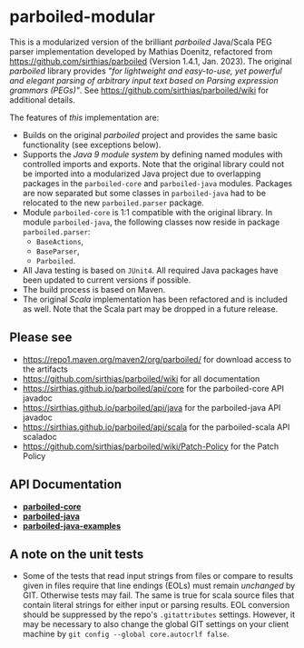 # parboiled-modular

This is a modularized version of the brilliant _parboiled_ Java/Scala PEG parser implementation
developed by Mathias Doenitz, refactored from https://github.com/sirthias/parboiled (Version 1.4.1, Jan. 2023).
The original *parboiled* library provides *"for lightweight and easy-to-use, yet powerful and elegant parsing of
arbitrary input text based on Parsing expression grammars (PEGs)"*. See <https://github.com/sirthias/parboiled/wiki>
for additional details.

The features of _this_ implementation are:

* Builds on the original *parboiled* project and provides the same basic functionality (see exceptions below).
* Supports the *Java 9 module system* by defining named modules with controlled imports and exports. 
  Note that the original library could not be imported into a modularized Java project due to overlapping packages
  in the ``parboiled-core`` and ``parboiled-java`` modules. Packages are now separated but
  some classes in ``parboiled-java`` had to be relocated to the new ``parboiled.parser`` package.
* Module ``parboiled-core`` is 1:1 compatible with the original library.
  In module ``parboiled-java``, the following classes now reside in package ``parboiled.parser``:
  * ``BaseActions``, 
  * ``BaseParser``,
  * ``Parboiled``.
* All Java testing is based on ``JUnit4``. All required Java packages have been updated to current versions if possible.
* The build process is based on Maven.
* The original *Scala* implementation has been refactored and is included as well. Note that the Scala part
  may be dropped in a future release.


## Please see

* <https://repo1.maven.org/maven2/org/parboiled/> for download access to the artifacts
* <https://github.com/sirthias/parboiled/wiki> for all documentation
* <https://sirthias.github.io/parboiled/api/core> for the parboiled-core API javadoc
* <https://sirthias.github.io/parboiled/api/java> for the parboiled-java API javadoc
* <https://sirthias.github.io/parboiled/api/scala> for the parboiled-scala API scaladoc
* <https://github.com/sirthias/parboiled/wiki/Patch-Policy> for the Patch Policy

## API Documentation

* [**parboiled-core**](https://imagingbook.github.io/parboiled-modular/parboiled-core/javadoc)
* [**parboiled-java**](https://imagingbook.github.io/parboiled-modular/parboiled-java/javadoc)
* [**parboiled-java-examples**](https://imagingbook.github.io/parboiled-modular/parboiled-java-examples/javadoc)
  
## A note on the unit tests

* Some of the tests that read input strings from files or compare to results given in files require
  that line endings (EOLs) must remain *unchanged* by GIT. Otherwise tests may fail.
  The same is true for scala source files that
  contain literal strings for either input or parsing results.
  EOL conversion should be suppressed by the repo's ``.gitattributes`` settings.
  However, it may be necessary to also change the global GIT settings on your client machine
  by ``git config --global core.autocrlf false``.
